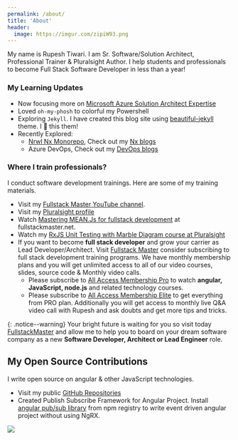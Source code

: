 ```yaml
---
permalink: /about/
title: 'About'
header:
  image: https://imgur.com/zipiW93.png
---
```


My name is Rupesh Tiwari. I am Sr. Software/Solution Architect, Professional Trainer & Pluralsight Author. I help students and professionals to become Full Stack Software Developer in less than a year!

### My Learning Updates

- Now focusing more on [Microsoft Azure Solution Architect Expertise](http://www.rupeshtiwari.com/posts/#azure)
- Loved `oh-my-phosh` to colorful my Powershell
- Exploring `Jekyll`. I have created this blog site using [beautiful-jekyll](https://github.com/daattali/beautiful-jekyll) theme. I 💖 this them!
- Recently Explored:
  - [Nrwl Nx Monorepo](https://nx.dev), Check out my [Nx blogs](https://rupeshtiwari.github.io/tags/#nx)
  - Azure DevOps, Check out my [DevOps blogs](https://rupeshtiwari.github.io/tags/#devops)

### Where I train professionals?

I conduct software development trainings. Here are some of my training materials.

- Visit my [Fullstack Master YouTube channel](https://youtube.com/fullstackmaster).
- Visit my [Pluralsight profile](https://app.pluralsight.com/profile/author/rupesh-tiwari)
- Watch [Mastering MEAN.Js for fullstack development](https://fullstackmaster.net/course/3/mastering-meanjs) at fullstackmaster.net.
- Watch my [RxJS Unit Testing with Marble Diagram course at Pluralsight](https://app.pluralsight.com/library/courses/unit-testing-rxjs-marble-diagrams/table-of-contents)
- If you want to become **full stack developer** and grow your carrier as Lead Developer/Architect. Visit [Fullstack Master](https://www.fullstackmaster.net) consider subscribing to full stack development training programs. We have monthly membership plans and you will get unlimited access to all of our video courses, slides, source code & Monthly video calls.
  - Please subscribe to [All Access Membership Pro](www.fullstackmaster.net/pro) to watch **angular, JavaScript, node.js** and related technology courses.
  - Please subscribe to [All Access Membership Elite](www.fullstackmaster.net/elite) to get everything from PRO plan. Additionally you will get access to monthly live Q&A video call with Rupesh and ask doubts and get more tips and tricks.

{: .notice--warning}
Your bright future is waiting for you so visit today [FullstackMaster](www.fullstackmaster.net) and allow me to help you to board on your dream software company as a new **Software Developer, Architect or Lead Engineer** role.

## My Open Source Contributions

I write open source on angular & other JavaScript technologies.

- Visit my public [GitHub Repositories](https://github.com/rupeshtiwari?tab=repositories)
- Created Publish Subscribe Framework for Angular Project. Install [angular pub/sub library](https://www.npmjs.com/package/@fsms/angular-pubsub) from npm registry to write event driven angular project without using NgRX.

![](https://imgur.com/a32nUcu.png)
